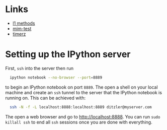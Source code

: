 # Links
* [l1 methods](http://nbviewer.ipython.org/github/gditzler/MG-SubsetSelection/blob/master/notebooks/L1-Regs.ipynb)
* [mim-test](http://nbviewer.ipython.org/github/gditzler/MG-SubsetSelection/blob/master/notebooks/MIM-Test.ipynb)
* [timerz](http://nbviewer.ipython.org/github/gditzler/MG-SubsetSelection/blob/master/notebooks/FS-Times.ipynb)

# Setting up the IPython server

First, `ssh` into the server then run 
```bash
  ipython notebook --no-browser --port=8889
```
to begin an IPython notebook on port `8889`. The open a shell on your local machine and create an `ssh` tunnel to the server that the IPython notebook is running on. This can be achieved with:
```bash
  ssh -N -f -L localhost:8888:localhost:8889 ditzler@myserver.com 
``` 
The open a web browser and go to [http://localhost:8888](http://localhost:8888). You can run `sudo killall ssh` to end all `ssh` sessions once you are done with everything. 
